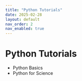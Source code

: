 ```yaml
---
title: "Python Tutorials"
date: 2025-02-28
layout: default
nav_order: 2
nav_enabled: true
---
```


# Python Tutorials
- Python Basics
- Python for Science
